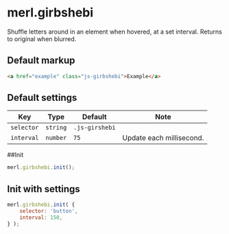 # merl.girbshebi

Shuffle letters around in an element when hovered, at a set interval. Returns to original when blurred. 

## Default markup

```HTML
<a href="example" class="js-girbshebi">Example</a>
```

## Default settings

|Key|Type|Default|Note|
|---|---|---|---|
|`selector`|`string`|`.js-girshebi`||
|`interval`|`number`|`75`|Update each millisecond.|

##Init

```javascript
merl.girbshebi.init();
```
## Init with settings

```javascript
merl.girbshebi.init( {
	selector: 'button',
	interval: 150,
} );
```

